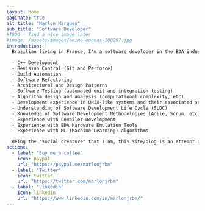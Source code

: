 ```yaml
---
layout: home
paginate: true
alt_title: "Marlon Marques"
sub_title: "Software Developer"
#TODO - find a nice image later
#image: /assets/images/amine-ounnas-180287.jpg
introduction: |
  Brazilian living in France, I'm a software developer in the EDA industry. I have experience with low-level and high-level systems, having worked with a variety of programming languages, such as C++, Python, Ruby on Rails and ASP.NET. I'm interested in topics such as software engineering, computer security and personal/professional development. My current professional focus is on the EDA (Electronic Design Automation) industry and my skill set include, among others:

  - C++ Development
  - Revision Control (Git and Perforce)
  - Build Automation
  - Software Refactoring
  - Architectural and Design Patterns
  - Software Testing (automated unit and integration testing)
  - Algorithm design and analysis (computational complexity, etc)
  - Development experience in UNIX-like systems and their associated scripting languages
  - Understanding of Software Development Life Cycle (SLDC)
  - Knowledge of Software Development Methodologies (Agile, Scrum, etc)
  - Experience with Compiler Development
  - Experience with EDA Hardware Emulation Tools
  - Experience with ML (Machine Learning) algorithms

  Being the "social creature" that I am, this site/blog is an attempt of mine of becoming a "social developer", stay tuned!
actions:
  - label: "Buy me a coffee"
    icon: paypal
    url: "https://paypal.me/marlonjrbm"
  - label: "Twitter"
    icon: twitter
    url: "https://twitter.com/marlonjrbm"
  - label: "Linkedin"
    icon: linkedin
    url: "https://www.linkedin.com/in/marlonjrbm/"
---
```

